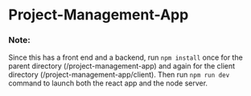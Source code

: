 # Project-Management-App

### Note: 

Since this has a front end and a backend, run ``npm install`` once for the parent directory (/project-management-app) and again for the client directory (/project-management-app/client). Then run ``npm run dev`` command to launch both the react app and the node server.
